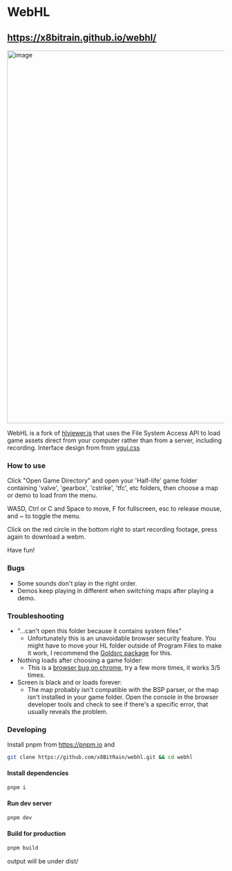 # WebHL

## https://x8bitrain.github.io/webhl/

<img width="863" alt="image" src="https://user-images.githubusercontent.com/15372551/154827940-84fe96c7-c190-4998-9e09-b03cd7fc9279.png">

WebHL is a fork of [hlviewer.js](https://github.com/skyrim/hlviewer.js) that uses the File System Access API to load game assets direct from your computer rather than from a server, including recording.
Interface design from from [vgui.css](https://github.com/AlpyneDreams/vgui.css) 

### How to use

Click "Open Game Directory" and open your 'Half-life' game folder containing 'valve', 'gearbox', 'cstrike', 'tfc', etc folders, then choose a map or demo to load from the menu.

WASD, Ctrl or C and Space to move, F for fullscreen, esc to release mouse, and ~ to toggle the menu.

Click on the red circle in the bottom right to start recording footage, press again to download a webm.

Have fun!


### Bugs

 - Some sounds don't play in the right order.
 - Demos keep playing in different when switching maps after playing a demo.

### Troubleshooting
 - "...can't open this folder because it contains system files"
   - Unfortunately this is an unavoidable browser security feature. You might have to move your HL folder outside of Program Files to make it work, I recommend the [Goldsrc package](https://forums.sourceruns.org/t/goldsrc-package-2-4/2634) for this.
 - Nothing loads after choosing a game folder:
   - This is a [browser bug on chrome](https://bugs.chromium.org/p/chromium/issues/detail?id=1176294), try a few more times, it works 3/5 times.
 - Screen is black and or loads forever:
    - The map probably isn't compatible with the BSP parser, or the map isn't installed in your game folder. Open the console in the browser developer tools and check to see if there's a specific error, that usually reveals the problem.

### Developing

Install pnpm from https://pnpm.io and 

```sh
git clone https://github.com/x8BitRain/webhl.git && cd webhl
```

#### Install dependencies

```sh
pnpm i
```

#### Run dev server

```sh
pnpm dev
```

#### Build for production

```sh
pnpm build
```

output will be under dist/
